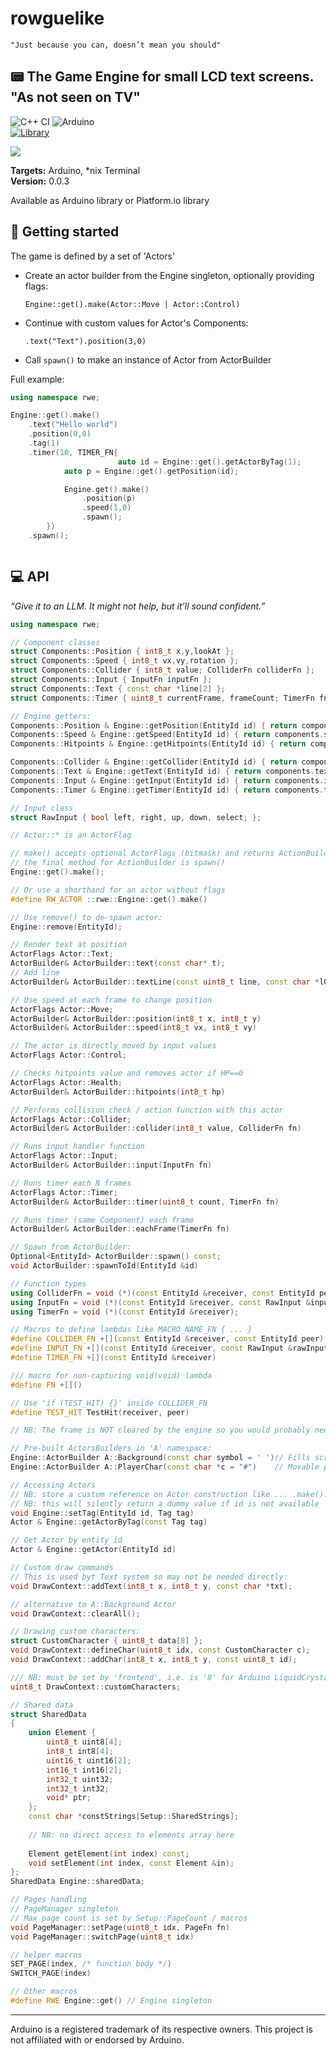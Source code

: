 # rowguelike

```"Just because you can, doesn’t mean you should"```

## 📟 The Game Engine for small LCD text screens. "As not seen on TV"
![C++ CI](https://github.com/njazz/rowguelike/actions/workflows/cmake-multi-platform.yml/badge.svg) ![Arduino](https://github.com/njazz/rowguelike/actions/workflows/arduino-builds.yml/badge.svg)  
[![Library](https://www.ardu-badge.com/badge/rowguelike.svg)](https://www.ardu-badge.com/rowguelike)

![](pong.gif "")

**Targets:** Arduino, \*nix Terminal  
**Version:** 0.0.3
  


  
Available as Arduino library or Platform.io library
  
## 👾 Getting started

The game is defined by a set of 'Actors'
- Create an actor builder from the Engine singleton, optionally providing flags:  

    ```Engine::get().make(Actor::Move | Actor::Control) ```
- Continue with custom values for Actor's Components:  

    ``` .text("Text").position(3,0) ```
- Call ```spawn()``` to make an instance of Actor from ActorBuilder

Full example:

```c++
using namespace rwe;

Engine::get().make()
	.text("Hello world")
	.position(0,0)
	.tag(1)
	.timer(10, TIMER_FN{
                        auto id = Engine::get().getActorByTag(1);
			auto p = Engine::get().getPosition(id);

			Engine.get().make()
				.position(p)
				.speed(1,0)
				.spawn();
		})
	.spawn();



```

## 💻 API

*“Give it to an LLM. It might not help, but it’ll sound confident.”*

```c++
using namespace rwe;

// Component classes
struct Components::Position { int8_t x,y,lookAt };
struct Components::Speed { int8_t vx,vy,rotation };
struct Components::Collider { int8_t value; ColliderFn colliderFn };
struct Components::Input { InputFn inputFn };
struct Components::Text { const char *line[2] };
struct Components::Timer { uint8_t currentFrame, frameCount; TimerFn fn };

// Engine getters:
Components::Position & Engine::getPosition(EntityId id) { return components.position[id]; }
Components::Speed & Engine::getSpeed(EntityId id) { return components.speed[id]; }
Components::Hitpoints & Engine::getHitpoints(EntityId id) { return components.hitpoints[id]; }

Components::Collider & Engine::getCollider(EntityId id) { return components.collider[id]; }
Components::Text & Engine::getText(EntityId id) { return components.text[id]; }
Components::Input & Engine::getInput(EntityId id) { return components.input[id]; }
Components::Timer & Engine::getTimer(EntityId id) { return components.timer[id]; }

// Input class
struct RawInput { bool left, right, up, down, select; };

// Actor::* is an ActorFlag

// make() accepts optional ActorFlags (bitmask) and returns ActionBuilder
// the final method for ActionBuilder is spawn()
Engine::get().make(); 

// Or use a shorthand for an actor without flags
#define RW_ACTOR ::rwe::Engine::get().make()

// Use remove() to de-spawn actor:
Engine::remove(EntityId);

// Render text at position
ActorFlags Actor::Text;		
ActorBuilder& ActorBuilder::text(const char* t);
// Add line
ActorBuilder& ActorBuilder::textLine(const uint8_t line, const char *l0)

// Use speed at each frame to change position
ActorFlags Actor::Move;		
ActorBuilder& ActorBuilder::position(int8_t x, int8_t y)
ActorBuilder& ActorBuilder::speed(int8_t vx, int8_t vy)

// The actor is directly moved by input values
ActorFlags Actor::Control;	

// Checks hitpoints value and removes actor if HP==0
ActorFlags Actor::Health;	
ActorBuilder& ActorBuilder::hitpoints(int8_t hp)

// Performs collision check / action function with this actor
ActorFlags Actor::Collider; 
ActorBuilder& ActorBuilder::collider(int8_t value, ColliderFn fn)

// Runs input handler function
ActorFlags Actor::Input;	
ActorBuilder& ActorBuilder::input(InputFn fn)

// Runs timer each N frames
ActorFlags Actor::Timer; 	
ActorBuilder& ActorBuilder::timer(uint8_t count, TimerFn fn)

// Runs timer (same Component) each frame
ActorBuilder& ActorBuilder::eachFrame(TimerFn fn)

// Spawn from ActorBuilder:
Optional<EntityId> ActorBuilder::spawn() const;
void ActorBuilder::spawnToId(EntityId &id)

// Function types
using ColliderFn = void (*)(const EntityId &receiver, const EntityId peer);
using InputFn = void (*)(const EntityId &receiver, const RawInput &input);
using TimerFn = void (*)(const EntityId &receiver);

// Macros to define lambdas like MACRO_NAME_FN { ... }
#define COLLIDER_FN +[](const EntityId &receiver, const EntityId peer)
#define INPUT_FN +[](const EntityId &receiver, const RawInput &rawInput)
#define TIMER_FN +[](const EntityId &receiver)

/// macro for non-capturing void(void) lambda
#define FN +[]()

// Use 'if (TEST_HIT) {}' inside COLLIDER_FN
#define TEST_HIT TestHit(receiver, peer)

// NB: The frame is NOT cleared by the engine so you would probably need an Actor for the background

// Pre-built ActorsBuilders in 'A' namespace:
Engine::ActorBuilder A::Background(const char symbol = ' ')// Fills screen with spaces
Engine::ActorBuilder A::PlayerChar(const char *c = "#")    // Movable player displayed as char

// Accessing Actors
// NB: store a custom reference on Actor construction like ... .make().tag(10) to reuse it later
// NB: this will silently return a dummy value if id is not available
void Engine::setTag(EntityId id, Tag tag)
Actor & Engine::getActorByTag(const Tag tag)

// Get Actor by entity id
Actor & Engine::getActor(EntityId id)

// Custom draw commands
// This is used byt Text system so may not be needed directly:
void DrawContext::addText(int8_t x, int8_t y, const char *txt);

// alternative to A::Background Actor
void DrawContext::clearAll();

// Drawing custom characters:
struct CustomCharacter { uint8_t data[8] };
void DrawContext::defineChar(uint8_t idx, const CustomCharacter c);
void DrawContext::addChar(int8_t x, int8_t y, const uint8_t id);

/// NB: must be set by 'frontend', i.e. is '8' for Arduino LiquidCrystal library
uint8_t DrawContext::customCharacters;

// Shared data
struct SharedData
{
    union Element {
        uint8_t uint8[4];
        int8_t int8[4];
        uint16_t uint16[2];
        int16_t int16[2];
        int32_t uint32;
        int32_t int32;
        void* ptr;
    };
    const char *constStrings[Setup::SharedStrings];
    
    // NB: no direct access to elements array here
    
    Element getElement(int index) const;
    void setElement(int index, const Element &in);
};
SharedData Engine::sharedData;

// Pages handling
// PageManager singleton
// Max page count is set by Setup::PageCount / macros
void PageManager::setPage(uint8_t idx, PageFn fn)
void PageManager::switchPage(uint8_t idx) 

// helper macros
SET_PAGE(index, /* function body */)
SWITCH_PAGE(index)

// Other macros
#define RWE Engine::get() // Engine singleton

```

---
Arduino is a registered trademark of its respective owners. This project is not affiliated with or endorsed by Arduino.
